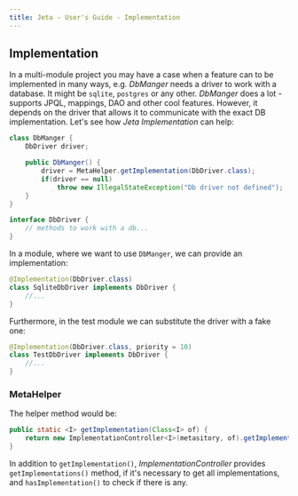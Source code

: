 ```yaml
---
title: Jeta - User's Guide - Implementation
---
```


<div class="page-header">
    <h2>Implementation</h2>
</div>

In a multi-module project you may have a case when a feature can to be implemented in many ways, e.g. *DbManger* needs a driver to work with a database. It might be `sqlite`, `postgres` or any other. *DbManger* does a lot - supports JPQL, mappings, DAO and other cool features. However, it depends on the driver that allows it to communicate with the exact DB implementation. Let's see how *Jeta Implementation* can help:

```java
class DbManger {
    DbDriver driver;

    public DbManger() {
        driver = MetaHelper.getImplementation(DbDriver.class);
        if(driver == null)
            throw new IllegalStateException("Db driver not defined");
    }
}

interface DbDriver {
    // methods to work with a db...
}
```

In a module, where we want to use `DbManger`, we can provide an implementation:

```java
@Implementation(DbDriver.class)
class SqliteDbDriver implements DbDriver {
    //...
}
```

Furthermore, in the test module we can substitute the driver with a fake one:

```java
@Implementation(DbDriver.class, priority = 10)
class TestDbDriver implements DbDriver {
    //...
}
```

### MetaHelper

The helper method would be:

```java
public static <I> getImplementation(Class<I> of) {
    return new ImplementationController<I>(metasitory, of).getImplementation();
}
```

In addition to `getImplementation()`, *ImplementationController* provides `getImplementations()` method, if it's necessary to get all implementations, and `hasImplementation()` to check if there is any.

